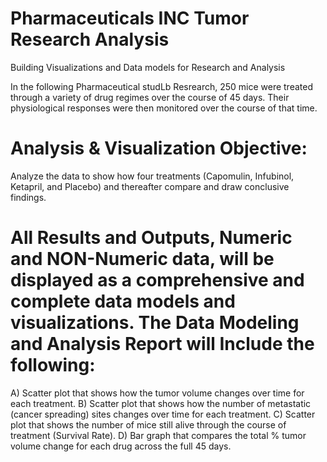 # Pharmaceuticals INC Tumor Research Analysis
 Building Visualizations and Data models for Research and Analysis


In the following Pharmaceutical studLb Resrearch, 250 mice were treated through a variety of drug regimes over the course of 45 days. Their physiological responses were then monitored over the course of that time. 
 
# Analysis & Visualization Objective:

Analyze the data to show how four treatments (Capomulin, Infubinol, Ketapril, and Placebo) and thereafter compare and draw conclusive findings.

# All Results and Outputs, Numeric and NON-Numeric data, will be displayed as a comprehensive and complete data models and visualizations. The Data Modeling and Analysis Report will Include the following:

A) Scatter plot that shows how the tumor volume changes over time for each treatment.
B) Scatter plot that shows how the number of metastatic (cancer spreading) sites changes over time for each treatment.
C) Scatter plot that shows the number of mice still alive through the course of treatment (Survival Rate).
D) Bar graph that compares the total % tumor volume change for each drug across the full 45 days.

